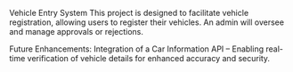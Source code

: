 Vehicle Entry System
This project is designed to facilitate vehicle registration, allowing users to register their vehicles. An admin will oversee and manage approvals or rejections.

Future Enhancements:
Integration of a Car Information API – Enabling real-time verification of vehicle details for enhanced accuracy and security.
